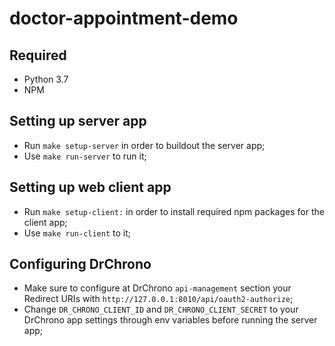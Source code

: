 # doctor-appointment-demo

## Required

- Python 3.7
- NPM

## Setting up server app

- Run `make setup-server` in order to buildout the server app;
- Use `make run-server` to run it;

## Setting up web client app

- Run `make setup-client:` in order to install required npm packages for the client app;
- Use `make run-client` to it;

## Configuring DrChrono

- Make sure to configure at DrChrono `api-management` section your Redirect URIs with `http://127.0.0.1:8010/api/oauth2-authorize`;
- Change `DR_CHRONO_CLIENT_ID` and `DR_CHRONO_CLIENT_SECRET` to your DrChrono app settings through env variables before running the server app;
